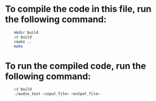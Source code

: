 # To compile the code in this file, run the following command:

```bash
    mkdir build
    cd build
    cmake ..
    make
```

# To run the compiled code, run the following command:

```bash
    cd build
    ./audio_test <input_file> <output_file>

```

